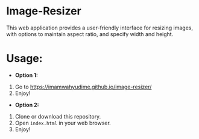 # Image-Resizer
This web application provides a user-friendly interface for resizing images, with options to maintain aspect ratio, and specify width and height.

# Usage:
- **Option 1:**
1. Go to https://imamwahyudime.github.io/image-resizer/
2. Enjoy!

- **Option 2:**
1.  Clone or download this repository.
2.  Open `index.html` in your web browser.
3.  Enjoy!
